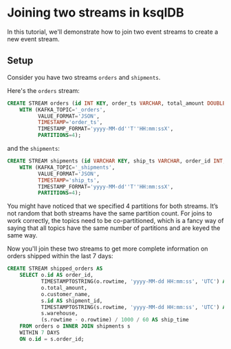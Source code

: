 # Joining two streams in ksqlDB

In this tutorial, we'll demonstrate how to join two event streams to create a new event stream.

## Setup

Consider you have two streams `orders` and `shipments`.
 
Here's the  `orders` stream:
```sql
CREATE STREAM orders (id INT KEY, order_ts VARCHAR, total_amount DOUBLE, customer_name VARCHAR)
    WITH (KAFKA_TOPIC='_orders',
          VALUE_FORMAT='JSON',
          TIMESTAMP='order_ts',
          TIMESTAMP_FORMAT='yyyy-MM-dd''T''HH:mm:ssX',
          PARTITIONS=4);
```

and the `shipments`:
```sql
CREATE STREAM shipments (id VARCHAR KEY, ship_ts VARCHAR, order_id INT, warehouse VARCHAR)
    WITH (KAFKA_TOPIC='_shipments',
          VALUE_FORMAT='JSON',
          TIMESTAMP='ship_ts',
          TIMESTAMP_FORMAT='yyyy-MM-dd''T''HH:mm:ssX',
          PARTITIONS=4);
```

You might have noticed that we specified 4 partitions for both streams. It’s not random that both streams have the same partition count. For joins to work correctly, the topics need to be co-partitioned, which is a fancy way of saying that all topics have the same number of partitions and are keyed the same way. 


Now you'll join these two streams to get more complete information on orders shipped within the last 7 days:

```sql
CREATE STREAM shipped_orders AS
    SELECT o.id AS order_id,
           TIMESTAMPTOSTRING(o.rowtime, 'yyyy-MM-dd HH:mm:ss', 'UTC') AS order_ts,
           o.total_amount,
           o.customer_name,
           s.id AS shipment_id,
           TIMESTAMPTOSTRING(s.rowtime, 'yyyy-MM-dd HH:mm:ss', 'UTC') AS shipment_ts,
           s.warehouse,
           (s.rowtime - o.rowtime) / 1000 / 60 AS ship_time
    FROM orders o INNER JOIN shipments s
    WITHIN 7 DAYS
    ON o.id = s.order_id;
```